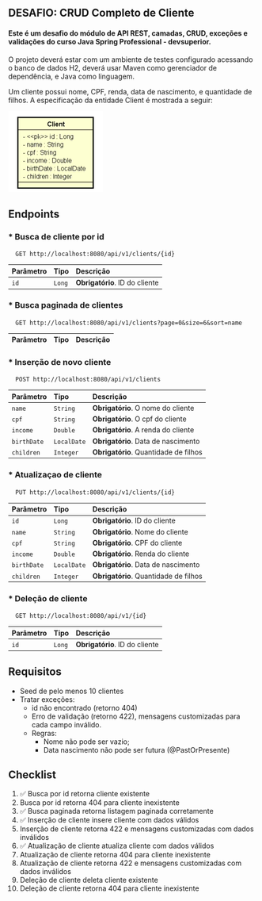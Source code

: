 
## DESAFIO: CRUD Completo de Cliente

#### Este é um desafio do módulo de API REST, camadas, CRUD, exceções e validações do curso Java Spring Professional - devsuperior.

O projeto deverá estar com um ambiente de testes configurado acessando o banco de dados H2, deverá usar
Maven como gerenciador de dependência, e Java como linguagem.

Um cliente possui nome, CPF, renda, data de nascimento, e quantidade de filhos. A especificação da entidade Client é mostrada a seguir:

![Class](/src/main/resources/img/Class.png)

## Endpoints

### * Busca de cliente por id
```http
  GET http://localhost:8080/api/v1/clients/{id}
```
| Parâmetro   | Tipo       |Descrição|
| :---------- | :--------- | :------------------------------------------ |
| `id`      | `Long` | **Obrigatório**. ID do cliente |

### * Busca paginada de clientes
```http
  GET http://localhost:8080/api/v1/clients?page=0&size=6&sort=name
```
| Parâmetro   | Tipo       |Descrição|
| :---------- | :--------- | :------------------------------------------ |

### * Inserção de novo cliente
```http
  POST http://localhost:8080/api/v1/clients
```
| Parâmetro   | Tipo       |Descrição|
| :---------- | :--------- | :------------------------------------------ |
| `name`      | `String` | **Obrigatório**. O nome do cliente |
| `cpf`      | `String` | **Obrigatório**. O cpf do cliente |
| `income`    | `Double` | **Obrigatório**. A renda do cliente |
| `birthDate` | `LocalDate` | **Obrigatório**. Data de nascimento |
| `children` | `Integer` | **Obrigatório**. Quantidade de filhos |

### * Atualizaçao de cliente
```http
  PUT http://localhost:8080/api/v1/clients/{id}
```
| Parâmetro   | Tipo       |Descrição|
| :---------- | :--------- | :------------------------------------------ |
| `id`      | `Long` | **Obrigatório**. ID do cliente  |
| `name`      | `String` | **Obrigatório**. Nome do cliente |
| `cpf`      | `String` | **Obrigatório**. CPF do cliente |
| `income`    | `Double` | **Obrigatório**. Renda do cliente |
| `birthDate` | `LocalDate` | **Obrigatório**. Data de nascimento |
| `children` | `Integer` | **Obrigatório**. Quantidade de filhos |


### * Deleção de cliente
```http
  GET http://localhost:8080/api/v1/{id}
```
| Parâmetro   | Tipo       |Descrição|
| :---------- | :--------- | :------------------------------------------ |
| `id`      | `Long` | **Obrigatório**. ID do cliente |

## Requisitos
- Seed de pelo menos 10 clientes
- Tratar exceções:
    - id não encontrado (retorno 404)
    - Erro de validação (retorno 422), mensagens customizadas para cada campo inválido.
    - Regras:
        - Nome não pode ser vazio;
        - Data nascimento não pode ser futura (@PastOrPresente)

## Checklist
  1. ✅ Busca por id retorna cliente existente
  2. Busca por id retorna 404 para cliente inexistente
  3. ✅ Busca paginada retorna listagem paginada corretamente
  4. ✅ Inserção de cliente insere cliente com dados válidos
  5. Inserção de cliente retorna 422 e mensagens customizadas com dados inválidos
  6. ✅ Atualização de cliente atualiza cliente com dados válidos
  7. Atualização de cliente retorna 404 para cliente inexistente
  8. Atualização de cliente retorna 422 e mensagens customizadas com dados inválidos
  9. Deleção de cliente deleta cliente existente
  10. Deleção de cliente retorna 404 para cliente inexistente
    